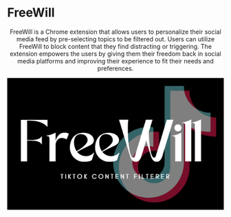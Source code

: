 # FreeWill

<div align="center"> 

FreeWill is a Chrome extension that allows users to personalize their social media feed by pre-selecting topics to be filtered out. Users can utilize FreeWill to block content that they find distracting or triggering. The extension empowers the users by giving them their freedom back in social media platforms and improving their experience to fit their needs and preferences. 
 
![FreeWill Logo](popup_logo_image.png)


